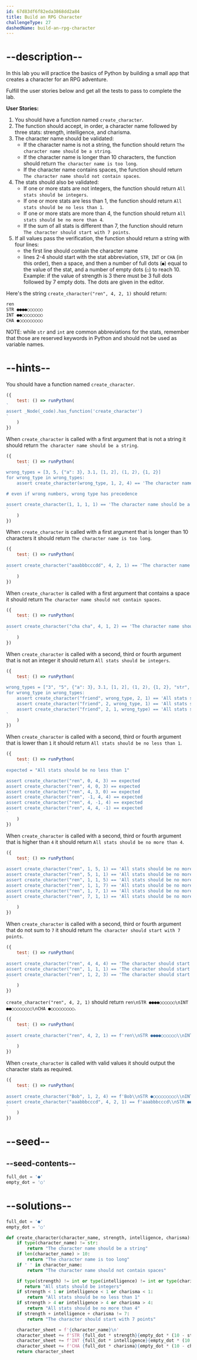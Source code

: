 ```yaml
---
id: 67d83df6f82eda3868dd2a84
title: Build an RPG Character
challengeType: 27
dashedName: build-an-rpg-character
---
```


# --description--

In this lab you will practice the basics of Python by building a small app that creates a character for an RPG adventure.

Fulfill the user stories below and get all the tests to pass to complete the lab.

**User Stories:**

1. You should have a function named `create_character`.
1. The function should accept, in order, a character name followed by three stats: strength, intelligence, and charisma.
1. The character name should be validated:
   - If the character name is not a string, the function should return `The character name should be a string`.
   - If the character name is longer than 10 characters, the function should return `The character name is too long`.
   - If the character name contains spaces, the function should return `The character name should not contain spaces`.
1. The stats should also be validated:
   - If one or more stats are not integers, the function should return `All stats should be integers`.
   - If one or more stats are less than 1, the function should return `All stats should be no less than 1`.
   - If one or more stats are more than 4, the function should return `All stats should be no more than 4`.
   - If the sum of all stats is different than 7, the function should return `The character should start with 7 points`.
1. If all values pass the verification, the function should return a string with four lines:
   - the first line should contain the character name
   - lines 2-4 should start with the stat abbreviation, `STR`, `INT` or `CHA` (in this order), then a space, and then a number of full dots (`●`) equal to the value of the stat, and a number of empty dots (`○`) to reach 10. Example: if the value of strength is 3 there must be 3 full dots followed by 7 empty dots. The dots are given in the editor.

Here's the string `create_character("ren", 4, 2, 1)` should return:

   ```md
   ren
   STR ●●●●○○○○○○
   INT ●●○○○○○○○○
   CHA ●○○○○○○○○○
   ```

NOTE: while `str` and `int` are common abbreviations for the stats, remember that those are reserved keywords in Python and should not be used as variable names.

# --hints--

You should have a function named `create_character`.

```js
({
    test: () => runPython(
`
assert _Node(_code).has_function('create_character')
`
    )
})
```

When `create_character` is called with a first argument that is not a string it should return `The character name should be a string`.

```js
({
    test: () => runPython(
        `
wrong_types = [3, 5, {"a": 3}, 3.1, [1, 2], (1, 2), {1, 2}]
for wrong_type in wrong_types:
    assert create_character(wrong_type, 1, 2, 4) == 'The character name should be a string'

# even if wrong numbers, wrong type has precedence

assert create_character(1, 1, 1, 1) == 'The character name should be a string'
`
    )
})
```

When `create_character` is called with a first argument that is longer than 10 characters it should return `The character name is too long`.

```js
({
    test: () => runPython(
        `
assert create_character("aaabbbcccdd", 4, 2, 1) == 'The character name is too long'
`
    )
})
```

When `create_character` is called with a first argument that contains a space it should return `The character name should not contain spaces`.

```js
({
    test: () => runPython(
        `
assert create_character("cha cha", 4, 1, 2) == 'The character name should not contain spaces'
`
    )
})
```

When `create_character` is called with a second, third or fourth argument that is not an integer it should return `All stats should be integers`.

```js
({
    test: () => runPython(
        `
wrong_types = ["3", "5", {"a": 3}, 3.1, [1, 2], (1, 2), {1, 2}, "str", "friend"]
for wrong_type in wrong_types:
    assert create_character("friend", wrong_type, 2, 1) == 'All stats should be integers'
    assert create_character("friend", 2, wrong_type, 1) == 'All stats should be integers'
    assert create_character("friend", 2, 1, wrong_type) == 'All stats should be integers'
`
    )
})
```

When `create_character` is called with a second, third or fourth argument that is lower than `1` it should return `All stats should be no less than 1`.

```js
({
    test: () => runPython(
        `
expected = "All stats should be no less than 1"

assert create_character("ren", 0, 4, 3) == expected
assert create_character("ren", 4, 0, 3) == expected
assert create_character("ren", 4, 3, 0) == expected
assert create_character("ren", -1, 4, 4) == expected
assert create_character("ren", 4, -1, 4) == expected
assert create_character("ren", 4, 4, -1) == expected
`
    )
})
```

When `create_character` is called with a second, third or fourth argument that is higher than `4` it should return `All stats should be no more than 4`.

```js
({
    test: () => runPython(
        `
assert create_character("ren", 1, 5, 1) == 'All stats should be no more than 4'
assert create_character("ren", 5, 1, 1) == 'All stats should be no more than 4'
assert create_character("ren", 1, 1, 5) == 'All stats should be no more than 4'
assert create_character("ren", 1, 1, 7) == 'All stats should be no more than 4'
assert create_character("ren", 1, 7, 1) == 'All stats should be no more than 4'
assert create_character("ren", 7, 1, 1) == 'All stats should be no more than 4'
`
    )
})
```

When `create_character` is called with a second, third or fourth argument that do not sum to `7` it should return `The character should start with 7 points`.

```js
({
    test: () => runPython(
        `
assert create_character("ren", 4, 4, 4) == 'The character should start with 7 points'
assert create_character("ren", 1, 1, 1) == 'The character should start with 7 points'
assert create_character("ren", 1, 2, 3) == 'The character should start with 7 points'
`
    )
})
```

`create_character("ren", 4, 2, 1)` should return `ren\nSTR ●●●●○○○○○○\nINT ●●○○○○○○○○\nCHA ●○○○○○○○○○`.

```js
({
    test: () => runPython(
        `
assert create_character("ren", 4, 2, 1) == f'ren\\nSTR ●●●●○○○○○○\\nINT ●●○○○○○○○○\\nCHA ●○○○○○○○○○'
`
    )
})
```

When `create_character` is called with valid values it should output the character stats as required.

```js
({
    test: () => runPython(
        `
assert create_character("Bob", 1, 2, 4) == f'Bob\\nSTR ●○○○○○○○○○\\nINT ●●○○○○○○○○\\nCHA ●●●●○○○○○○'
assert create_character("aaabbbcccd", 4, 2, 1) == f'aaabbbcccd\\nSTR ●●●●○○○○○○\\nINT ●●○○○○○○○○\\nCHA ●○○○○○○○○○'
`
    )
})

```

# --seed--

## --seed-contents--

```py
full_dot = '●'
empty_dot = '○'


```

# --solutions--

```py
full_dot = '●'
empty_dot = '○'

def create_character(character_name, strength, intelligence, charisma):
    if type(character_name) != str:
        return "The character name should be a string"
    if len(character_name) > 10:
        return "The character name is too long"
    if ' ' in character_name:
        return "The character name should not contain spaces"

    if type(strength) != int or type(intelligence) != int or type(charisma) != int:
       return "All stats should be integers"
    if strength < 1 or intelligence < 1 or charisma < 1:
        return "All stats should be no less than 1"
    if strength > 4 or intelligence > 4 or charisma > 4:
        return "All stats should be no more than 4"
    if strength + intelligence + charisma != 7:
        return "The character should start with 7 points"

    character_sheet = f'{character_name}\n'
    character_sheet += f'STR {full_dot * strength}{empty_dot * (10 - strength)}\n'
    character_sheet += f'INT {full_dot * intelligence}{empty_dot * (10 - intelligence)}\n'
    character_sheet += f'CHA {full_dot * charisma}{empty_dot * (10 - charisma)}'
    return character_sheet
```
